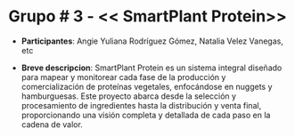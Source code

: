 # Grupo # 3 - << SmartPlant Protein>>

- **Participantes**: Angie Yuliana Rodríguez Gómez, Natalia Velez Vanegas, etc

- **Breve descripcion**: SmartPlant Protein es un sistema integral diseñado para mapear y monitorear cada fase de la producción y comercialización de proteínas vegetales, enfocándose en nuggets y hamburguesas. Este proyecto abarca desde la selección y procesamiento de ingredientes hasta la distribución y venta final, proporcionando una visión completa y detallada de cada paso en la cadena de valor. 


